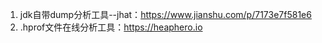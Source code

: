 1. jdk自带dump分析工具--jhat：https://www.jianshu.com/p/7173e7f581e6  
2. .hprof文件在线分析工具：https://heaphero.io